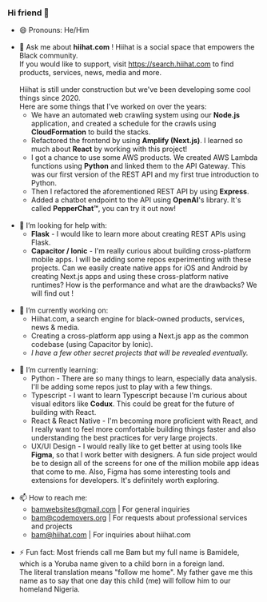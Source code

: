 ### Hi friend 👋
- 😄 Pronouns: He/Him
  <br><br>
- 💬 Ask me about **hiihat.com** ! Hiihat is a social space that empowers the Black community.
  <br>
  If you would like to support, visit https://search.hiihat.com to find products, services, news, media and more.
  <br><br>
  Hiihat is still under construction but we've been developing some cool things since 2020.
  <br>
  Here are some things that I've worked on over the years:
  - We have an automated web crawling system using our **Node.js** application, and created a schedule for the crawls using **CloudFormation** to build the stacks.
  - Refactored the frontend by using **Amplify (Next.js)**. I learned so much about **React** by working with this project!
  - I got a chance to use some AWS products. We created AWS Lambda functions using **Python** and linked them to the API Gateway. This was our first version of the REST API and my first true introduction to Python.
  - Then I refactored the aforementioned REST API by using **Express**.
  - Added a chatbot endpoint to the API using **OpenAI**'s library. It's called **PepperChat™**, you can try it out now! 
  <br><br>
- 🤔 I’m looking for help with:
  - **Flask** - I would like to learn more about creating REST APIs using Flask.
  - **Capacitor / Ionic** - I'm really curious about building cross-platform mobile apps. I will be adding some repos experimenting with these projects. Can we easily create native apps for iOS and Android by creating Next.js apps and using these cross-platform native runtimes? How is the performance and what are the drawbacks? We will find out !
  <br><br>
- 🔭 I’m currently working on:
  - Hiihat.com, a search engine for black-owned products, services, news & media.
  - Creating a cross-platform app using a Next.js app as the common codebase (using Capacitor by Ionic).
  - _I have a few other secret projects that will be revealed eventually._
  <br><br>
- 🌱 I’m currently learning:
  - Python - There are so many things to learn, especially data analysis. I'll be adding some repos just to play with a few things.
  - Typescript - I want to learn Typescript because I'm curious about visual editors like **Codux**. This could be great for the future of building with React.
  - React & React Native - I'm becoming more proficient with React, and I really want to feel more comfortable building things faster and also understanding the best practices for very large projects.
  - UX/UI Design - I would really like to get better at using tools like **Figma**, so that I work better with designers. A fun side project would be to design all of the screens for one of the million mobile app ideas that come to me. Also, Figma has some interesting tools and extensions for developers. It's definitely worth exploring.
  <br><br>
- 📫 How to reach me:
  - bamwebsites@gmail.com | For general inquiries
  - bam@codemovers.org | For requests about professional services and projects
  - bam@hiihat.com | For inquiries about hiihat.com
  <br><br>
- ⚡ Fun fact: Most friends call me Bam but my full name is Bamidele, which is a Yoruba name given to a child born in a foreign land.
  <br>
  The literal translation means "follow me home". My father gave me this name as to say that one day this child (me) will follow him to our homeland Nigeria.

